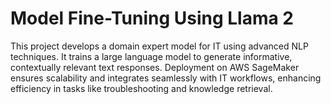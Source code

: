 # Model Fine-Tuning Using Llama 2 
This project develops a domain expert model for IT using advanced NLP techniques. It trains a large language model to generate informative, contextually relevant text responses. Deployment on AWS SageMaker ensures scalability and integrates seamlessly with IT workflows, enhancing efficiency in tasks like troubleshooting and knowledge retrieval.
